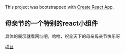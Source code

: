 This project was bootstrapped with [Create React App](https://github.com/facebook/create-react-app).

## 母亲节的一个特别的react小组件

具体的展示就看网址吧，哈哈，祝全天下的母亲母亲节快乐呀

[项目](http://mothersday.xiaoblogs.cn/index.html)

